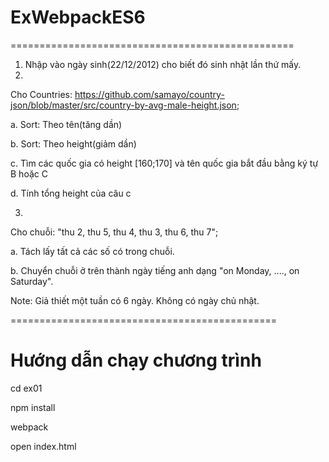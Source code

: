 # ExWebpackES6
=================================================
1. Nhập vào ngày sinh(22/12/2012) cho biết đó sinh nhật lần thứ mấy.
2.
Cho Countries: https://github.com/samayo/country-json/blob/master/src/country-by-avg-male-height.json;

a. Sort: Theo tên(tăng dần)

b. Sort: Theo height(giảm dần)

c. Tìm các quốc gia có height [160;170] và tên quốc gia bắt đầu bằng ký tự B hoặc C

d. Tính tổng height của câu c


3. 
Cho chuỗi: "thu 2, thu 5, thu 4, thu 3, thu 6, thu 7";

a. Tách lấy tất cả các số có trong chuỗi.

b. Chuyển chuỗi ở trên thành ngày tiếng anh dạng "on Monday, ...., on Saturday".

Note: Giả thiết một tuần có 6 ngày. Không có ngày chủ nhật.

==============================================
# Hướng dẫn chạy chương trình 
 cd ex01

 npm install

 webpack
 
 open index.html